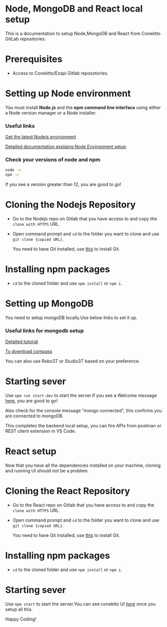 # Node, MongoDB and React local setup
This is a documentation to setup Node,MongoDB and React from Conektto GitLab repositories.


# Prerequisites

- Access to Conektto/Ezapi Gitlab reposotories.


# Setting up Node environment

You must install **Node.js** and the **npm command line interface** using either a Node version manager or a Node installer.

### Useful links

[Get the latest Nodejs environment](https://nodejs.org/en/)


[Detailed documentation explaing Node Environment setup](https://docs.npmjs.com/downloading-and-installing-node-js-and-npm)

### Check your versions of node and npm

```cmd
node -v
npm -v
```

If you see a version greater than 12, you are good to go!


# Cloning the Nodejs Repository

- Go to the Nodejs repo on Gitlab that you have access to and copy the `clone with HTTPS` URL.
- Open command prompt and `cd` to the folder you want to clone and use `git clone {copied URL}`.

  You need to have Git installed, use [this](https://github.com/git-guides/install-git) to install Git.

# Installing npm packages

- `cd` to the cloned folder and use `npm install` or `npm i`.

# Setting up MongoDB

You need to setup mongoDB locally.Use below links to set it up.

### Useful links for mongodb setup

 [Detailed tutorial](https://www.mongodb.com/docs/manual/tutorial/install-mongodb-on-windows/)


 [To download compass](https://www.mongodb.com/products/compass)

You can also use Robo3T or Studio3T based on your preference.

# Starting sever 

Use `npm run start-dev` to start the server.If you see a Welcome message [here](http://127.0.0.1:7744/), you are good to go!

Also check for the console message "mongo connected", this confirms you are connected to mongoDB.

This completes the backend local setup, you can fire APIs from postman or REST client extension in VS Code.

# React setup

Now that you have all the dependencies installed on your machine, cloning and running UI should not be a problem.

# Cloning the React Repository

- Go to the React repo on Gitlab that you have access to and copy the `clone with HTTPS` URL.
- Open command prompt and `cd` to the folder you want to clone and use `git clone {copied URL}`.

  You need to have Git installed, use [this](https://github.com/git-guides/install-git) to install Git.

# Installing npm packages

- `cd` to the cloned folder and use `npm install` or `npm i`.

# Starting sever

Use `npm start` to start the server.You can see conektto UI [here](http://127.0.0.1:3000/) once you setup all this.

Happy Coding!



